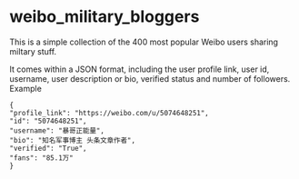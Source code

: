 # weibo_military_bloggers
This is a simple collection of the 400 most popular Weibo users sharing miltary stuff. 

It comes within a JSON format, including the user profile link, user id, username, user description or bio, verified status and number of followers.
Example

```
{
"profile_link": "https://weibo.com/u/5074648251",
"id": "5074648251",
"username": "暴哥正能量",
"bio": "知名军事博主 头条文章作者",
"verified": "True",
"fans": "85.1万"
}
```
